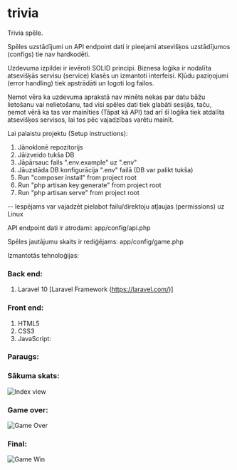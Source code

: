 # trivia

Trivia spēle. 

Spēles uzstādījumi un API endpoint dati ir pieejami atsevišķos uzstādījumos (configs) tie nav hardkodēti.

Uzdevuma izpildei ir ievēroti SOLID principi. 
Biznesa loģika ir nodalīta atsevišķās servisu (service) klasēs un izmantoti interfeisi.
Kļūdu paziņojumi (error handling) tiek apstrādāti un logoti log failos.

Ņemot vēra ka uzdevuma aprakstā nav minēts nekas par datu bāžu lietošanu vai nelietošanu, tad visi spēles dati
tiek glabāti sesijās, taču, ņemot vērā ka tas var mainīties (Tāpat kā API) tad arī šī loģika tiek atdalīta atsevišķos
servisos, lai tos pēc vajadzības varētu mainīt.

Lai palaistu projektu (Setup instructions):

1. Jānoklonē repozitorijs
2. Jāizveido tukša DB
3. Jāpārsauc fails ".env.example" uz ".env"
4. Jāuzstāda DB konfigurācija ".env" failā (DB var palikt tukša)
5. Run "composer install" from project root
7. Run "php artisan key:generate" from project root
8. Run "php artisan serve" from project root

-- Iespējams var vajadzēt pielabot failu/direktoju atļaujas (permissions) uz Linux

API endpoint dati ir atrodami:
app/config/api.php

Spēles jautājumu skaits ir rediģējams:
app/config/game.php

Izmantotās tehnoloģijas:

### Back end:

1. Laravel 10 [Laravel Framework (https://laravel.com/)]
   
### Front end:

1. HTML5
2. CSS3
2. JavaScript:
  
### Paraugs:
 
### Sākuma skats:
![Index view](https://i.imgur.com/z0ynr2G.png "Index view")
### Game over:
![Game Over](https://i.imgur.com/mpHC7TX.png "Game Over")
### Final:
![Game Win](https://i.imgur.com/Eoksga3.png "Game Win")

